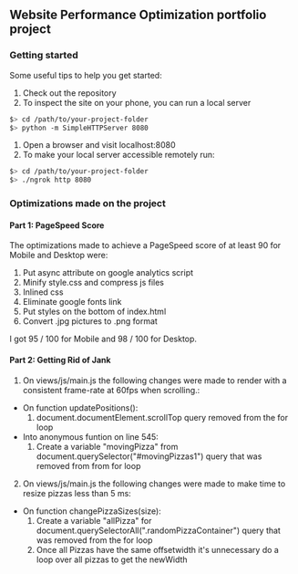 ## Website Performance Optimization portfolio project

### Getting started

Some useful tips to help you get started:

1. Check out the repository
2. To inspect the site on your phone, you can run a local server

  ```bash
  $> cd /path/to/your-project-folder
  $> python -m SimpleHTTPServer 8080
  ```

1. Open a browser and visit localhost:8080
2. To make your local server accessible remotely run:

  ``` bash
  $> cd /path/to/your-project-folder
  $> ./ngrok http 8080
  ```


### Optimizations made on the project

#### Part 1: PageSpeed Score 
The optimizations made to achieve a PageSpeed score of at least 90 for Mobile and Desktop were:

1. Put async attribute on google analytics script
2. Minify style.css and compress js files
3. Inlined css
3. Eliminate google fonts link
4. Put styles on the bottom of index.html
4. Convert .jpg pictures to .png format

I got 95 / 100 for Mobile and 98 / 100 for Desktop.

#### Part 2: Getting Rid of Jank

1. On views/js/main.js the following changes were made to render with a consistent frame-rate at 60fps when scrolling.:
  * On function updatePositions():
    1. document.documentElement.scrollTop query removed from the for loop
  * Into anonymous funtion on line 545:
    1. Create a variable "movingPizza" from document.querySelector("#movingPizzas1") query that was removed from from for loop 


2. On views/js/main.js the following changes were made to make time to resize pizzas less than 5 ms:
  * On function changePizzaSizes(size):   
    1. Create a variable "allPizza" for document.querySelectorAll(".randomPizzaContainer") query that was removed from the for loop
    2. Once all Pizzas have the same offsetwidth it's unnecessary do a loop over all pizzas to get the newWidth

  
 